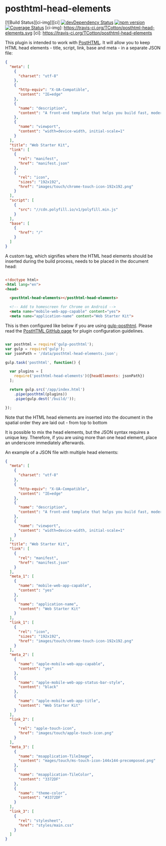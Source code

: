 # posthtml-head-elements 

[![Build Status][ci-img]][ci]
[![devDependency Status](https://david-dm.org/tcotton/portfolio/dev-status.svg?style=flat-square)](https://david-dm.org/tcotton/posthtml-head-elements#info=devDependencies)
[![npm version](https://badge.fury.io/js/posthtml-head-elements.svg)](http://badge.fury.io/js/posthtml-head-elements)
[![Coverage Status](https://coveralls.io/repos/TCotton/posthtml-head-elements/badge.svg?branch=master&service=github)](https://coveralls.io/github/TCotton/posthtml-head-elements?branch=master)
[ci-img]: https://travis-ci.org/TCotton/posthtml-head-elements.svg
[ci]: https://travis-ci.org/TCotton/posthtml-head-elements

This plugin is intended to work with [PostHTML](https://github.com/posthtml/posthtml). It will allow you to keep HTML head elements - title, script, link, base and meta - in a separate JSON file:

```json
{
  "meta": [
    {
      "charset": "utf-8"
    },
    {
      "http-equiv": "X-UA-Compatible",
      "content": "IE=edge"
    },
    {
      "name": "description",
      "content": "A front-end template that helps you build fast, modern mobile web apps."
    },
    {
      "name": "viewport",
      "content": "width=device-width, initial-scale=1"
    }
  ],
  "title": "Web Starter Kit",
  "link": [
    {
      "rel": "manifest",
      "href": "manifest.json"
    },
    {
      "rel": "icon",
      "sizes": "192x192",
      "href": "images/touch/chrome-touch-icon-192x192.png"
    }
  ],
  "script": [
    {
      "src": "//cdn.polyfill.io/v1/polyfill.min.js"
    }
  ],
  "base": [
    {
      "href": "/"
    }
  ]
}
```

A custom tag, which signifies where the HTML head elements should be inserted during the build process, needs to be placed in the document head:

```html

<!doctype html>
<html lang="en">
<head>

  <posthtml-head-elements></posthtml-head-elements>

  <!-- Add to homescreen for Chrome on Android -->
  <meta name="mobile-web-app-capable" content="yes">
  <meta name="application-name" content="Web Starter Kit">

```

This is then configured like below if you are using [gulp-posthtml](https://www.npmjs.com/package/gulp-posthtml).
Please read the [PostHTML GitHub page](https://github.com/posthtml/posthtml) for plugin configuration guidelines.

```javascript

var posthtml = require('gulp-posthtml');
var gulp = require('gulp');
var jsonPath = '/data/posthtml-head-elements.json';

gulp.task('posthtml', function() {

  var plugins = [
    require('posthtml-head-elements')({headElements: jsonPath})
  ];

  return gulp.src('/app/index.html')
    .pipe(posthtml(plugins))
    .pipe(gulp.dest('/build/'));

});

```

Note that the HTML head elements are inserted into the document in the spatial order they are laid out - from top to bottom

It is possible to mix the head elements, but the JSON syntax requires a unique key. Therefore, if you are using more than one head element, place an underscore immediately afterwards.

An example of a JSON file with multiple head elements:

```json
{
  "meta": [
    {
      "charset": "utf-8"
    },
    {
      "http-equiv": "X-UA-Compatible",
      "content": "IE=edge"
    },
    {
      "name": "description",
      "content": "A front-end template that helps you build fast, modern mobile web apps."
    },
    {
      "name": "viewport",
      "content": "width=device-width, initial-scale=1"
    }
  ],
  "title": "Web Starter Kit",
  "link": [
    {
      "rel": "manifest",
      "href": "manifest.json"
    }
  ],
  "meta_1": [
    {
      "name": "mobile-web-app-capable",
      "content": "yes"
    },
    {
      "name": "application-name",
      "content": "Web Starter Kit"
    }
  ],
  "link_1": [
    {
      "rel": "icon",
      "sizes": "192x192",
      "href": "images/touch/chrome-touch-icon-192x192.png"
    }
  ],
  "meta_2": [
    {
      "name": "apple-mobile-web-app-capable",
      "content": "yes"
    },
    {
      "name": "apple-mobile-web-app-status-bar-style",
      "content": "black"
    },
    {
      "name": "apple-mobile-web-app-title",
      "content": "Web Starter Kit"
    }
  ],
  "link_2": [
    {
      "rel": "apple-touch-icon",
      "href": "images/touch/apple-touch-icon.png"
    }
  ],
  "meta_3": [
    {
      "name": "msapplication-TileImage",
      "content": "mages/touch/ms-touch-icon-144x144-precomposed.png"
    },
    {
      "name": "msapplication-TileColor",
      "content": "3372DF"
    },
    {
      "name": "theme-color",
      "content": "#3372DF"
    }
  ],
  "link_3": [
    {
      "rel": "stylesheet",
      "href": "styles/main.css"
    }
  ]
}
```
